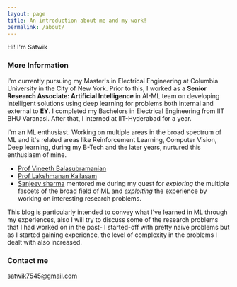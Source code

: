 ```yaml
---
layout: page
title: An introduction about me and my work!
permalink: /about/
---
```


Hi! I'm Satwik

### More Information

I'm currently pursuing my Master's in Electrical Engineering at Columbia University in the City of New York. Prior to this, I worked as a **Senior Research Associate: Artificial Intelligence** in AI-ML team on developing intelligent solutions using deep learning for problems both internal and external to **EY**. I completed my Bachelors in Electrical Engineering from IIT BHU Varanasi. After that, I interned at IIT-Hyderabad for a year.

I'm an ML enthusiast. Working on multiple areas in the broad spectrum of ML and it's related areas like Reinforcement Learning, Computer Vision, Deep learning, during my B-Tech and the later years, nurtured this enthusiasm of mine. 

- [Prof Vineeth Balasubramanian](https://www.iith.ac.in/~vineethnb/)
- [Prof Lakshmanan Kailasam](https://www.iitbhu.ac.in/dept/cse/people/lakshmanankcse)
- [Sanjeev sharma](https://www.linkedin.com/in/sanjeevsharmaiitr/) 
mentored me during my quest for _exploring_ the multiple fascets of the broad field of ML and _exploiting_ the experience by working on interesting research problems.   

This blog is particularly intended to convey what I've learned in ML through  my experiences, also I will try to discuss some of the research problems that I had worked on in the past- I started-off with pretty naive problems but as I started gaining experience, the level of complexity in the problems I dealt with also increased.

### Contact me

[satwik7545@gmail.com](mailto:email@domain.com)




